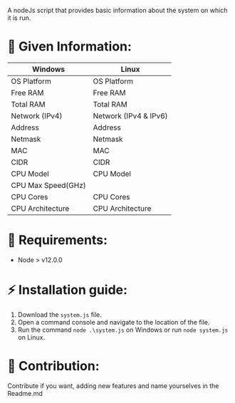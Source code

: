 A nodeJs script that provides basic information about the system on which it is run.

# :beer: Given Information:

| Windows  | Linux  |
|---|---|
| OS Platform  | OS Platform  |
| Free RAM  | Free RAM  |
| Total RAM  | Total RAM  |
| Network (IPv4)  | Network (IPv4 & IPv6)  |
| Address  | Address  |
| Netmask  | Netmask  |
| MAC  | MAC  |
| CIDR  | CIDR  |
| CPU Model  | CPU Model  |
| CPU Max Speed(GHz)  |   |
| CPU Cores  | CPU Cores  |
| CPU Architecture  | CPU Architecture  |


# :rocket: Requirements:
- Node > v12.0.0
 
# :zap: Installation guide:

1. Download the `system.js` file.
2. Open a command console and navigate to the location of the file.
3. Run the command `node .\system.js` on Windows or run `node system.js` on Linux.

# :pencil: Contribution:

Contribute if you want, adding new features and name yourselves in the Readme.md
